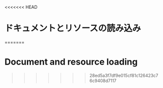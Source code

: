 
<<<<<<< HEAD
# ドキュメントとリソースの読み込み
=======
# Document and resource loading
>>>>>>> 28ed5a3f7df9e015cf81c126423c76c9408d7117
